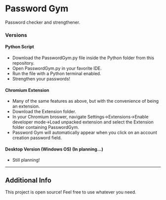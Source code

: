 
# Password Gym

Password checker and strengthener.


### Versions
#### Python Script
* Download the PasswordGym.py file inside the Python folder from this repository.
* Open PasswordGym.py in your favorite IDE.
* Run the file with a Python terminal enabled.
* Strengthen your passwords!

#### Chromium Extension
* Many of the same features as above, but with the convenience of being an extension.
* Download the Extension folder.
* In your Chromium broswer, navigate Settings->Extensions->Enable developer mode->Load unpacked extension and select the Extension folder containing PasswordGym.
* Password Gym will automatically appear when you click on an account creation password field.

#### Desktop Version (Windows OS) (In planning...)
* Still planning!

---

## Additional Info
This project is open source! Feel free to use whatever you need.


